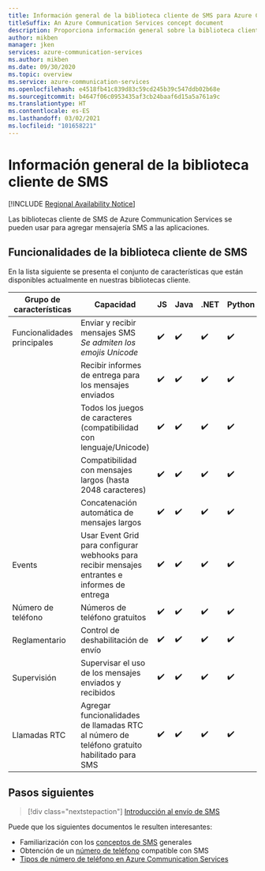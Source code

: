 ```yaml
---
title: Información general de la biblioteca cliente de SMS para Azure Communication Services
titleSuffix: An Azure Communication Services concept document
description: Proporciona información general sobre la biblioteca cliente de SMS y sus ofertas.
author: mikben
manager: jken
services: azure-communication-services
ms.author: mikben
ms.date: 09/30/2020
ms.topic: overview
ms.service: azure-communication-services
ms.openlocfilehash: e4518fb41c839d83c59cd245b39c547ddb02b68e
ms.sourcegitcommit: b4647f06c0953435af3cb24baaf6d15a5a761a9c
ms.translationtype: HT
ms.contentlocale: es-ES
ms.lasthandoff: 03/02/2021
ms.locfileid: "101658221"
---
```

# <a name="sms-client-library-overview"></a>Información general de la biblioteca cliente de SMS

[!INCLUDE [Regional Availability Notice](../../includes/regional-availability-include.md)]

Las bibliotecas cliente de SMS de Azure Communication Services se pueden usar para agregar mensajería SMS a las aplicaciones.

## <a name="sms-client-library-capabilities"></a>Funcionalidades de la biblioteca cliente de SMS

En la lista siguiente se presenta el conjunto de características que están disponibles actualmente en nuestras bibliotecas cliente.

| Grupo de características | Capacidad                                                                            | JS  | Java | .NET | Python |
| ----------------- | ------------------------------------------------------------------------------------- | --- | ---- | ---- | ------ |
| Funcionalidades principales | Enviar y recibir mensajes SMS </br> *Se admiten los emojis Unicode*                        | ✔️   | ✔️    | ✔️    | ✔️      |
|                   | Recibir informes de entrega para los mensajes enviados                                            | ✔️   | ✔️    | ✔️    | ✔️      |
|                   | Todos los juegos de caracteres (compatibilidad con lenguaje/Unicode)                                         | ✔️   | ✔️    | ✔️    | ✔️      |
|                   | Compatibilidad con mensajes largos (hasta 2048 caracteres)                                           | ✔️   | ✔️    | ✔️    | ✔️      |
|                   | Concatenación automática de mensajes largos                                                   | ✔️   | ✔️    | ✔️    | ✔️      |
| Events            | Usar Event Grid para configurar webhooks para recibir mensajes entrantes e informes de entrega | ✔️   | ✔️    | ✔️    | ✔️      |
| Número de teléfono      | Números de teléfono gratuitos                                                                     | ✔️   | ✔️    | ✔️    | ✔️      |
| Reglamentario        | Control de deshabilitación de envío                                                                      | ✔️   | ✔️    | ✔️    | ✔️      |
| Supervisión        | Supervisar el uso de los mensajes enviados y recibidos                                          | ✔️   | ✔️    | ✔️    | ✔️      |
| Llamadas RTC      | Agregar funcionalidades de llamadas RTC al número de teléfono gratuito habilitado para SMS                    | ✔️   | ✔️    | ✔️    | ✔️      |

## <a name="next-steps"></a>Pasos siguientes

> [!div class="nextstepaction"]
> [Introducción al envío de SMS](../../quickstarts/telephony-sms/send.md)

Puede que los siguientes documentos le resulten interesantes:

- Familiarización con los [conceptos de SMS](../telephony-sms/concepts.md) generales
- Obtención de un [número de teléfono](../../quickstarts/telephony-sms/get-phone-number.md) compatible con SMS
- [Tipos de número de teléfono en Azure Communication Services](../telephony-sms/plan-solution.md)
